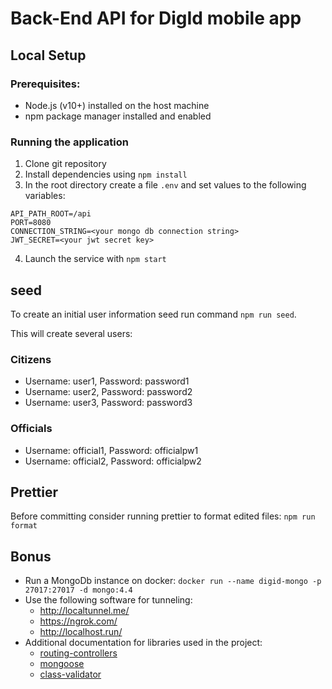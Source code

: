 # Back-End API for DigId mobile app

## Local Setup

### Prerequisites:
- Node.js (v10+) installed on the host machine
- npm package manager installed and enabled

### Running the application
1. Clone git repository
2. Install dependencies using `npm install`
3. In the root directory create a file `.env` and set values to the following variables:
```shell
API_PATH_ROOT=/api
PORT=8080
CONNECTION_STRING=<your mongo db connection string>
JWT_SECRET=<your jwt secret key>
```
4. Launch the service with `npm start`

## seed
To create an initial user information seed run command `npm run seed`.

This will create several users:
### Citizens
 - Username: user1, Password: password1
 - Username: user2, Password: password2
 - Username: user3, Password: password3
### Officials
 - Username: official1, Password: officialpw1
 - Username: official2, Password: officialpw2

## Prettier
Before committing consider running prettier to format edited files: `npm run format`

## Bonus
- Run a MongoDb instance on docker: `docker run --name digid-mongo -p 27017:27017 -d mongo:4.4`
- Use the following software for tunneling:
  - http://localtunnel.me/
  - https://ngrok.com/
  - http://localhost.run/
- Additional documentation for libraries used in the project:
  - [routing-controllers](https://github.com/typestack/routing-controllers)
  - [mongoose](https://mongoosejs.com/docs/)
  - [class-validator](https://github.com/typestack/class-validator)